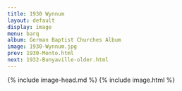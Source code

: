 ```yaml
---
title: 1930 Wynnum
layout: default
display: image
menu: barq
album: German Baptist Churches Album
image: 1930-Wynnum.jpg
prev: 1930-Monto.html
next: 1932-Bunyaville-older.html
---
```

{% include image-head.md %}
{% include image.html %}
